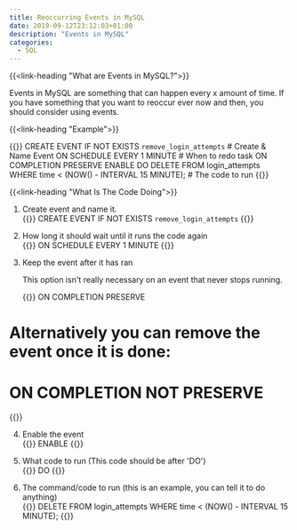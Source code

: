 ```yaml
---
title: Reoccurring Events in MySQL
date: 2019-09-12T23:12:03+01:00
description: "Events in MySQL"
categories:
  - SQL
---
```


{{<link-heading "What are Events in MySQL?">}}

Events in MySQL are something that can happen every x amount of time.
If you have something that you want to reoccur ever now and then,
you should consider using events.


{{<link-heading "Example">}}

{{<highlight SQL>}}
CREATE EVENT IF NOT EXISTS `remove_login_attempts` # Create & Name Event
ON
  SCHEDULE EVERY 1 MINUTE # When to redo task
  ON COMPLETION PRESERVE
  ENABLE
DO
  DELETE FROM login_attempts WHERE time < (NOW() - INTERVAL 15 MINUTE); # The code to run
{{</highlight>}}

{{<link-heading "What Is The Code Doing">}}

1. Create event and name it. <br>
{{<highlight SQL>}}
CREATE EVENT IF NOT EXISTS `remove_login_attempts`
{{</highlight>}}

2. How long it should wait until it runs the code again <br>
{{<highlight SQL>}}
ON SCHEDULE EVERY 1 MINUTE
{{</highlight>}}

3. Keep the event after it has ran  <br>

    This option isn't really necessary on an event that never stops running.

    {{<highlight SQL>}}
ON COMPLETION PRESERVE

# Alternatively you can remove the event once it is done:
# ON COMPLETION NOT PRESERVE
{{</highlight>}}

4. Enable the event <br>
{{<highlight SQL>}}
ENABLE
{{</highlight>}}

5. What code to run (This code should be after 'DO')  <br>
{{<highlight SQL>}}
DO
{{</highlight>}}

6. The command/code to run (this is an example, you can tell it to do anything)  <br>
{{<highlight SQL>}}
DELETE FROM login_attempts WHERE time < (NOW() - INTERVAL 15 MINUTE);
{{</highlight>}}
